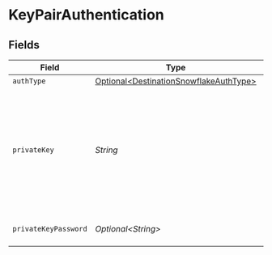 # KeyPairAuthentication


## Fields

| Field                                                                                                                                                                                    | Type                                                                                                                                                                                     | Required                                                                                                                                                                                 | Description                                                                                                                                                                              |
| ---------------------------------------------------------------------------------------------------------------------------------------------------------------------------------------- | ---------------------------------------------------------------------------------------------------------------------------------------------------------------------------------------- | ---------------------------------------------------------------------------------------------------------------------------------------------------------------------------------------- | ---------------------------------------------------------------------------------------------------------------------------------------------------------------------------------------- |
| `authType`                                                                                                                                                                               | [Optional\<DestinationSnowflakeAuthType>](../../models/shared/DestinationSnowflakeAuthType.md)                                                                                           | :heavy_minus_sign:                                                                                                                                                                       | N/A                                                                                                                                                                                      |
| `privateKey`                                                                                                                                                                             | *String*                                                                                                                                                                                 | :heavy_check_mark:                                                                                                                                                                       | RSA Private key to use for Snowflake connection. See the <a href="https://docs.airbyte.com/integrations/destinations/snowflake">docs</a> for more information on how to obtain this key. |
| `privateKeyPassword`                                                                                                                                                                     | *Optional\<String>*                                                                                                                                                                      | :heavy_minus_sign:                                                                                                                                                                       | Passphrase for private key                                                                                                                                                               |
